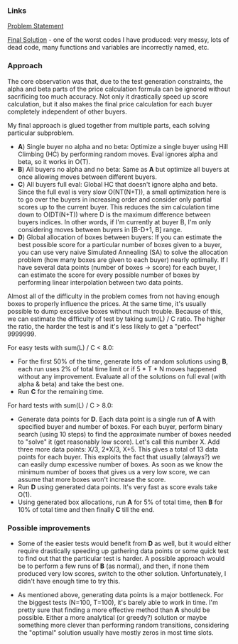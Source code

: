 ### Links
[Problem Statement](https://algotester.com/en/ContestProblem/DisplayWithEditor/135403)

[Final Solution](https://github.com/FakePsyho/cpcontests/blob/master/various/algotester_bookmap/main.cpp) - one of the worst codes I have produced: very messy, lots of dead code, many functions and variables are incorrectly named, etc.

### Approach

The core observation was that, due to the test generation constraints, the alpha and beta parts of the price calculation formula can be ignored without sacrificing too much accuracy. Not only it drastically speed up score calculation, but it also makes the final price calculation for each buyer completely independent of other buyers.

My final approach is glued together from multiple parts, each solving particular subproblem.
* **A**) Single buyer no alpha and no beta: Optimize a single buyer using Hill Climbing (HC) by performing random moves. Eval ignores alpha and beta, so it works in O(T).
* **B**) All buyers no alpha and no beta: Same as **A** but optimize all buyers at once allowing moves between different buyers.
* **C**) All buyers full eval: Global HC that doesn't ignore alpha and beta. Since the full eval is very slow O(NT(N+T)), a small optimization here is to go over the buyers in increasing order and consider only partial scores up to the current buyer. This reduces the sim calculation time down to O(DT(N+T)) where D is the maximum difference between buyers indices. In other words, if I'm currently at buyer B, I'm only considering moves between buyers in [B-D+1, B] range.
* **D**) Global allocation of boxes between buyers: If you can estimate the best possible score for a particular number of boxes given to a buyer, you can use very naive Simulated Annealing (SA) to solve the allocation problem (how many boxes are given to each buyer) nearly optimally. If I have several data points (number of boxes -> score) for each buyer, I can estimate the score for every possible number of boxes by performing linear interpolation between two data points.

Almost all of the difficulty in the problem comes from not having enough boxes to properly influence the prices. At the same time, it's usually possible to dump excessive boxes without much trouble. Because of this, we can estimate the difficulty of test by taking sum(L) / C ratio. The higher the ratio, the harder the test is and it's less likely to get a "perfect" 9999999.

For easy tests with sum(L) / C < 8.0:
* For the first 50% of the time, generate lots of random solutions using **B**, each run uses 2% of total time limit or if 5 * T * N moves happened without any improvement. Evaluate all of the solutions on full eval (with alpha & beta) and take the best one.
* Run **C** for the remaining time.

For hard tests with sum(L) / C > 8.0:
* Generate data points for **D**. Each data point is a single run of **A** with specified buyer and number of boxes. For each buyer, perform binary search (using 10 steps) to find the approximate number of boxes needed to "solve" it (get reasonably low score). Let's call this number X. Add three more data points: X/3, 2*X/3, X+5. This gives a total of 13 data points for each buyer. This exploits the fact that usually (always?) we can easily dump excessive number of boxes. As soon as we know the minimum number of boxes that gives us a very low score, we can assume that more boxes won't increase the score.
* Run **D** using generated data points. It's very fast as score evals take O(1). 
* Using generated box allocations, run **A** for 5% of total time, then **B** for 10% of total time and then finally **C** till the end.


### Possible improvements

* Some of the easier tests would benefit from **D** as well, but it would either require drastically speeding up gathering data points or some quick test to find out that the particular test is harder. A possible approach would be to perform a few runs of **B** (as normal), and then, if none them produced very low scores, switch to the other solution. Unfortunately, I didn't have enough time to try this.

* As mentioned above, generating data points is a major bottleneck. For the biggest tests (N=100, T=100), it's barely able to work in time. I'm pretty sure that finding a more effective method than **A** should be possible. Either a more analytical (or greedy?) solution or maybe something more clever than performing random transitions, considering the "optimal" solution usually have mostly zeros in most time slots. 

